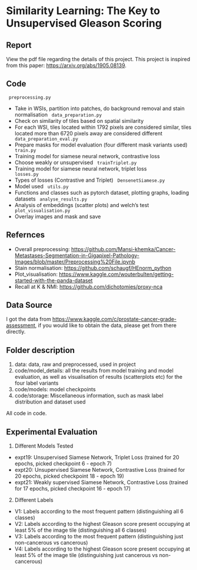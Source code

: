 # Similarity Learning: The Key to Unsupervised Gleason Scoring

## Report
View the pdf file regarding the details of this project. This project is inspired from this paper: https://arxiv.org/abs/1905.08139. 

## Code
<code> preprocessing.py </code>
- Take in  WSIs, partition into patches, do background removal and stain normalisation
<code> data_preparation.py </code>
- Check on similarity of tiles based on spatial similarity
- For each WSI, tiles located within 1792 pixels are considered similar, tiles located more than 6720 pixels away are considered different 
<code> data_preparation_eval.py </code>
- Prepare masks for model evaluation (four different mask variants used)
<code> train.py </code>
- Training model for siamese neural network, contrastive loss
- Choose weakly or unsupervised 
<code> trainTriplet.py </code>
- Training model for siamese neural network, triplet loss
<code> losses.py </code>
- Types of losses (Contrastive and Triplet)
<code> DensenetSiamese.py </code>
- Model used 
<code> utils.py </code>
- Functions and classes such as pytorch dataset, plotting graphs, loading datasets 
<code> analyse_results.py </code>
- Analysis of embeddings (scatter plots) and welch’s test 
<code> plot_visualisation.py </code>
- Overlay images and mask and save 

## Refernces
- Overall preprocessing: https://github.com/Mansi-khemka/Cancer-Metastases-Segmentation-in-Gigapixel-Pathology-Images/blob/master/Preprocessing%20File.ipynb
- Stain normalisation: https://github.com/schaugf/HEnorm_python 
- Plot_visualisation: https://www.kaggle.com/wouterbulten/getting-started-with-the-panda-dataset
- Recall at K & NMI: https://github.com/dichotomies/proxy-nca
    
## Data Source
I got the data from https://www.kaggle.com/c/prostate-cancer-grade-assessment, if you would like to obtain the data, please get from there directly. 

## Folder description
1. data: data, raw and preprocessed, used in project
2. code/model_details: all the results from model training and model evaluation, as well as visualisation of results (scatterplots etc) for the four label variants
3. code/models: model checkpoints
4. code/storage: Miscellaneous information, such as mask label distribution and dataset used 

All code in code.

## Experimental Evaluation

1. Different Models Tested
- expt19: Unsupervised Siamese Network, Triplet Loss (trained for 20 epochs, picked checkpoint 6 - epoch 7)
- expt20: Unsupervised Siamese Network, Contrastive Loss (trained for 20 epochs, picked checkpoint 18 - epoch 19)
- expt21: Weakly supervised Siamese Network, Contrastive Loss (trained for 17 epochs, picked checkpoint 16 - epoch 17)

2. Different Labels
- V1: Labels according to the most frequent pattern (distinguishing all 6 classes) 
- V2: Labels according to the highest Gleason score present occupying at least 5% of the image tile (distinguishing all 6 classes) 
- V3: Labels according to the most frequent pattern (distinguishing just non-cancerous vs cancerous) 
- V4: Labels according to the highest Gleason score present occupying at least 5% of the image tile (distinguishing just cancerous vs non-cancerous) 
